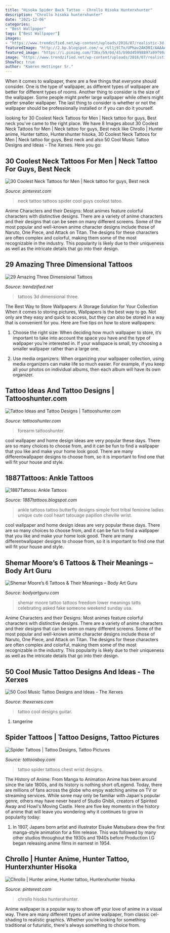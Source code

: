 ```yaml
---
title: "Hisoka Spider Back Tattoo - Chrollo Hisoka Hunterxhunter"
description: "Chrollo hisoka hunterxhunter"
date: "2021-12-06"
categories:
- "Best Wallpaper"
tags: ["Best Wallpaper"]
images:
- "https://www.trendzified.net/wp-content/uploads/2016/07/realistic-3d-tattoos.jpg"
featuredImage: "http://2.bp.blogspot.com/-w_rUl1j9lTo/UPhav2AKD0I/AAAAAAAAIiM/39f8OGzK17E/s1600/Butterfly-Tattoo-Design-for-Teens-Ankle.jpg"
featured_image: "https://i.pinimg.com/736x/b9/0d/45/b90d45998897a99f99a414c448f85baf.jpg"
image: "https://www.trendzified.net/wp-content/uploads/2016/07/realistic-3d-tattoos.jpg"
ShowToc: true
author: "Kamren Hettinger Sr."
---
```



When it comes to wallpaper, there are a few things that everyone should consider. One is the type of wallpaper, as different types of wallpaper are better for different types of rooms. Another thing to consider is the size of the wallpaper. Some people might prefer large wallpaper while others might prefer smaller wallpaper. The last thing to consider is whether or not the wallpaper should be professionally installed or if you can do it yourself.

	

		
looking for 30 Coolest Neck Tattoos for Men | Neck tattoo for guys, Best neck you've came to the right place. We have 8 Images about 30 Coolest Neck Tattoos for Men | Neck tattoo for guys, Best neck like Chrollo | Hunter anime, Hunter tattoo, Hunterxhunter hisoka, 30 Coolest Neck Tattoos for Men | Neck tattoo for guys, Best neck and also 50 Cool Music Tattoo Designs and Ideas - The Xerxes. Here you go:
		
    
## 30 Coolest Neck Tattoos For Men | Neck Tattoo For Guys, Best Neck

<img loading=lazy src="https://i.pinimg.com/736x/0c/d6/e8/0cd6e811ecdb1fc7329f1ca541129be8.jpg" onerror="this.onerror=null;this.src='https://tse3.mm.bing.net/th?id=OIP.7G4aeP4BqphsMnwIgzFwpwAAAA&amp;pid=15.1';" alt="30 Coolest Neck Tattoos for Men | Neck tattoo for guys, Best neck">

_Source: pinterest.com_

>neck tattoo tattoos spider cool guys coolest tatoo. 

	

Anime Characters and their Designs: Most animes feature colorful characters with distinctive designs.
There are a variety of anime characters and their designs that can be seen on many different screens. Some of the most popular and well-known anime character designs include those of Naruto, One Piece, and Attack on Titan. The designs for these characters are often complex and colorful, making them some of the most recognizable in the industry. This popularity is likely due to their uniqueness as well as the intricate details that go into their design.

    
## 29 Amazing Three Dimensional Tattoos

<img loading=lazy src="https://www.trendzified.net/wp-content/uploads/2016/07/realistic-3d-tattoos.jpg" onerror="this.onerror=null;this.src='https://tse3.mm.bing.net/th?id=OIP.Lxf7FNumffDJZK0wdyDM1QHaD3&amp;pid=15.1';" alt="29 Amazing Three Dimensional Tattoos">

_Source: trendzified.net_

>tattoos 3d dimensional three. 

	

The Best Way to Store Wallpapers: A Storage Solution for Your Collection
When it comes to storing pictures, Wallpapers is the best way to go. Not only are they easy and quick to access, but they can also be stored in a way that is convenient for you. Here are five tips on how to store wallpapers:
1) Choose the right size: When deciding how much wallpaper to store, it’s important to take into account the space you have and the type of wallpaper you’re interested in. If your wallspace is small, try choosing a smaller wallpaper rather than a large one.

2) Use media organizers: When organizing your wallpaper collection, using media organizers can make life so much easier. For example, if you keep all your photos on individual albums, then each album will have its own organizer.

    
## Tattoo Ideas And Tattoo Designs | Tattooshunter.com

<img loading=lazy src="http://www.tattooshunter.com/wp-content/uploads/2014/09/normal-us-army-ripout-tattoo.jpg" onerror="this.onerror=null;this.src='https://tse2.mm.bing.net/th?id=OIP.i8Fknxh8DXH5xybgsdKrngAAAA&amp;pid=15.1';" alt="Tattoo Ideas and Tattoo Designs | Tattooshunter.com">

_Source: tattooshunter.com_

>forearm tattooshunter. 

	

cool wallpaper and home design ideas are very popular these days. There are so many choices to choose from, and it can be fun to find a wallpaper that you like and make your home look good. There are many differentwallpaper designs to choose from, so it is important to find one that will fit your house and style.

    
## 1887Tattoos: Ankle Tattoos

<img loading=lazy src="http://2.bp.blogspot.com/-w_rUl1j9lTo/UPhav2AKD0I/AAAAAAAAIiM/39f8OGzK17E/s1600/Butterfly-Tattoo-Design-for-Teens-Ankle.jpg" onerror="this.onerror=null;this.src='https://tse1.mm.bing.net/th?id=OIP.M1ADQ2iBSYYN-M5dEM3PiwHaJ3&amp;pid=15.1';" alt="1887Tattoos: Ankle Tattoos">

_Source: 1887tattoos.blogspot.com_

>ankle tattoos tattoo butterfly designs simple foot tribal feminine ladies unique cute cool heart tatouage papillon cheville wrist. 

	

cool wallpaper and home design ideas are very popular these days. There are so many choices to choose from, and it can be fun to find a wallpaper that you like and make your home look good. There are many differentwallpaper designs to choose from, so it is important to find one that will fit your house and style.

    
## Shemar Moore’s 6 Tattoos &amp; Their Meanings – Body Art Guru

<img loading=lazy src="https://bodyartguru.com/wp-content/uploads/2019/03/Shemar-Moore-Freedom-Tattoo.jpg" onerror="this.onerror=null;this.src='https://tse3.mm.bing.net/th?id=OIP.eQWZVLcxbXxjWkNT3fgR7QHaFj&amp;pid=15.1';" alt="Shemar Moore’s 6 Tattoos &amp; Their Meanings – Body Art Guru">

_Source: bodyartguru.com_

>shemar moore tattoo tattoos freedom lower meanings tatts celebrating asked fake someone weekend sunday usa. 

	

Anime Characters and their Designs: Most animes feature colorful characters with distinctive designs.
There are a variety of anime characters and their designs that can be seen on many different screens. Some of the most popular and well-known anime character designs include those of Naruto, One Piece, and Attack on Titan. The designs for these characters are often complex and colorful, making them some of the most recognizable in the industry. This popularity is likely due to their uniqueness as well as the intricate details that go into their design.

    
## 50 Cool Music Tattoo Designs And Ideas - The Xerxes

<img loading=lazy src="http://thexerxes.com/wp-content/uploads/2015/12/guitar-tattoo.jpg" onerror="this.onerror=null;this.src='https://tse4.mm.bing.net/th?id=OIP.QIm99Y9H0JmArlOwaWdxNQHaLT&amp;pid=15.1';" alt="50 Cool Music Tattoo Designs and Ideas - The Xerxes">

_Source: thexerxes.com_

>tattoo cool designs guitar. 

	

1. tangerine 

    
## Spider Tattoos | Tattoo Designs, Tattoo Pictures

<img loading=lazy src="http://www.tattoosboy.com/wp-content/uploads/2016/02/Spidet-Tattoo-on-Chest-TB12134.jpg" onerror="this.onerror=null;this.src='https://tse1.mm.bing.net/th?id=OIP.Sfp9Jk80BxMtr1GA1FbxIgHaHh&amp;pid=15.1';" alt="Spider Tattoos | Tattoo Designs, Tattoo Pictures">

_Source: tattoosboy.com_

>tattoo spider tattoos chest wrist designs. 

	

The History of Anime: From Manga to Animation
Anime has been around since the late 1800s, and its history is nothing short ofLegend. Today, there are millions of fans across the globe who enjoy watching anime on TV or streaming services. While some may only be familiar with Japan's popular genre, others may have never heard of Studio Ghibli, creators of Spirited Away and Howl's Moving Castle. Here are five key moments in the history of anime that will leave you wondering why it continues to grow in popularity today:
1) In 1907, Japans born artist and illustrator Eisuke Matsubara drew the first manga-style animation for a film release. This was followed by many other studios throughout the 1930s and 1940s before Production I.G began releasing anime films in earnest in 1954.

    
## Chrollo | Hunter Anime, Hunter Tattoo, Hunterxhunter Hisoka

<img loading=lazy src="https://i.pinimg.com/736x/b9/0d/45/b90d45998897a99f99a414c448f85baf.jpg" onerror="this.onerror=null;this.src='https://tse2.mm.bing.net/th?id=OIP.2FTRcGgyPrvKFX028LzxHAHaK8&amp;pid=15.1';" alt="Chrollo | Hunter anime, Hunter tattoo, Hunterxhunter hisoka">

_Source: pinterest.com_

>chrollo hisoka hunterxhunter. 

	

Anime wallpaper is a popular way to show off your love of anime in a visual way. There are many different types of anime wallpaper, from classic cel-shading to realistic graphics. Whether you're looking for something traditional or futuristic, there's always something to choice from.

